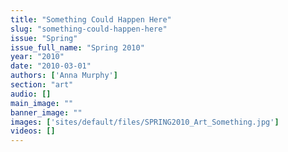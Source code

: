 ```yaml
---
title: "Something Could Happen Here"
slug: "something-could-happen-here"
issue: "Spring"
issue_full_name: "Spring 2010"
year: "2010"
date: "2010-03-01"
authors: ['Anna Murphy']
section: "art"
audio: []
main_image: ""
banner_image: ""
images: ['sites/default/files/SPRING2010_Art_Something.jpg']
videos: []
---
```

